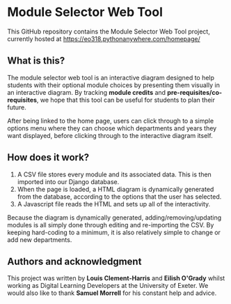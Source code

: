 # Module Selector Web Tool

This GitHub repository contains the Module Selector Web Tool project, currently hosted at https://eo318.pythonanywhere.com/homepage/

## What is this?

The module selector web tool is an interactive diagram designed to help students with their optional module choices by presenting them visually in an interactive diagram. By tracking **module credits** and **pre-requisites/co-requisites**, we hope that this tool can be useful for students to plan their future.

After being linked to the home page, users can click through to a simple options menu where they can choose which departments and years they want displayed, before clicking through to the interactive diagram itself.

## How does it work?

1. A CSV file stores every module and its associated data. This is then imported into our Django database.
2. When the page is loaded, a HTML diagram is dynamically generated from the database, according to the options that the user has selected.
3. A Javascript file reads the HTML and sets up all of the interactivity.

Because the diagram is dynamically generated, adding/removing/updating modules is all simply done through editing and re-importing the CSV. By keeping hard-coding to a minimum, it is also relatively simple to change or add new departments.

## Authors and acknowledgment

This project was written by **Louis Clement-Harris** and **Eilish O'Grady** whilst working as Digital Learning Developers at the University of Exeter. We would also like to thank **Samuel Morrell** for his constant help and advice.
